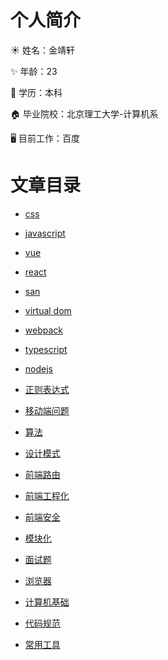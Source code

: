 # 个人简介

☀️ 姓名：金靖轩

✨ 年龄：23

🎨 学历：本科

🏠 毕业院校：北京理工大学-计算机系

🖥 目前工作：百度

# 文章目录

* [css](/myblog/css/bfc)

* [javascript](/myblog/javascript/asynchronous)

* [vue](/myblog/vue/code-1)

* [react](/myblog/react/react-1)

* [san](/myblog/san/san)

* [virtual dom](/myblog/virtual-dom/virtualdom)

* [webpack](/myblog/webpack/webpack1)

* [typescript](/myblog/ts/ts)

* [nodejs](/myblog/node/node-1)

* [正则表达式](/myblog/regular/regular)

* [移动端问题](/myblog/mobile/adaptation)

* [算法](/myblog/algorithm/array)

* [设计模式](/myblog/design-pattern/design-pattern)

* [前端路由](/myblog/route/route)

* [前端工程化](/myblog/engineering/engineering)

* [前端安全](/myblog/safe/safe)

* [模块化](/myblog/module/module)

* [面试题](/myblog/interview/interview)

* [浏览器](/myblog/chrome/gc)

* [计算机基础](/myblog/computer/computer)

* [代码规范](/myblog/code-style/code-style)

* [常用工具](/myblog/tool/tool)

